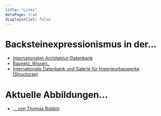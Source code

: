 ```yaml
---
title: "Links"
metaPage: true
displayinlist: false
---
```


# Backsteinexpressionismus in der...

* [Internationalen Architektur-Datenbank](https://deu.archinform.net/stich/3199.htm)
* [Baunetz_Wissen_](https://www.baunetzwissen.de/glossar/b/backsteinexpressionismus-1479515)
* [Internationale Datenbank und Galerie für Ingenieurbauwerke (Structurae)](https://structurae.net/de/bauwerke/gebaeude/backsteinexpressionismus)

# Aktuelle Abbildungen...

* [... von Thomas Robbin](https://thomasrobbin.de/backstein-expressionismus/)
